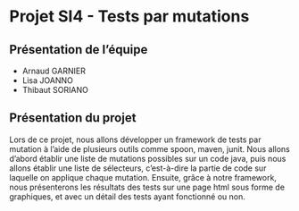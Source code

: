 # Projet SI4 - Tests par mutations

## Présentation de l’équipe

* Arnaud GARNIER
* Lisa JOANNO
* Thibaut SORIANO

## Présentation du projet

Lors de ce projet, nous allons développer un framework de tests par mutation à l’aide de plusieurs outils comme spoon, maven, junit.
Nous allons d’abord établir une liste de mutations possibles sur un code java, puis nous allons établir une liste de sélecteurs, c’est-à-dire la partie de code sur laquelle on applique chaque mutation.
Ensuite, grâce à notre framework, nous présenterons les résultats des tests sur une page html sous forme de graphiques, et avec un détail des tests ayant fonctionné ou non.
